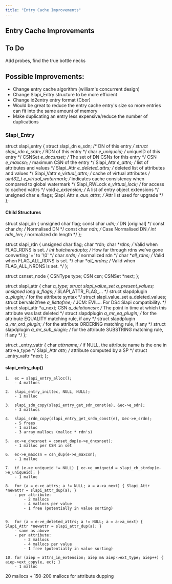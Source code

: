 ```yaml
---
title: "Entry Cache Improvements"
---
```


Entry Cache Improvements
-----------------------------

## To Do

Add probes, find the true bottle necks


## Possible Improvements:

- Change entry cache algorithm (william's concurrent design)
- Change Slapi_Entry structure to be more efficient
- Change id2entry entry format (Cbor)
- Would be great to reduce the entry cache entry's size so more entries can fit into the same amount of memory
- Make duplicating an entry less expensive/reduce the number of duplications


### Slapi_Entry

struct slapi_entry
{
    struct slapi_dn e_sdn;        /* DN of this entry */
    struct slapi_rdn e_srdn;      /* RDN of this entry */
    char *e_uniqueid;             /* uniqueID of this entry */
    CSNSet *e_dncsnset;           /* The set of DN CSNs for this entry */
    CSN *e_maxcsn;                /* maximum CSN of the entry */
    Slapi_Attr *e_attrs;          /* list of attributes and values   */
    Slapi_Attr *e_deleted_attrs;  /* deleted list of attributes and values */
    Slapi_Vattr *e_virtual_attrs; /* cache of virtual attributes */
    uint32_t e_virtual_watermark; /* indicates cache consistency when compared
                                     to global watermark */
    Slapi_RWLock *e_virtual_lock; /* for access to cached vattrs */
    void *e_extension;            /* A list of entry object extensions */
    unsigned char e_flags;
    Slapi_Attr *e_aux_attrs;      /* Attr list used for upgrade */
};

#### Child Structures

struct slapi_dn
{
    unsigned char flag;
    const char *udn; /* DN [original] */
    const char *dn;  /* Normalised DN */
    const char *ndn; /* Case Normalised DN */
    int ndn_len;     /* normalized dn length */
};

struct slapi_rdn
{
    unsigned char flag;
    char *rdn;
    char **rdns;       /* Valid when FLAG_RDNS is set. */
    int butcheredupto; /* How far through rdns we've gone converting '=' to '\0' */
    char *nrdn;        /* normalized rdn */
    char **all_rdns;   /* Valid when FLAG_ALL_RDNS is set. */
    char **all_nrdns;  /* Valid when FLAG_ALL_NRDNS is set. */
};

struct csnset_node
{
    CSNType type;
    CSN csn;
    CSNSet *next;
};

struct slapi_attr
{
    char *a_type;
    struct slapi_value_set a_present_values;
    unsigned long a_flags;        /* SLAPI_ATTR_FLAG_... */
    struct slapdplugin *a_plugin; /* for the attribute syntax */
    struct slapi_value_set a_deleted_values;
    struct bervals2free *a_listtofree; /* JCM: EVIL... For DS4 Slapi compatibility. */
    struct slapi_attr *a_next;
    CSN *a_deletioncsn;                  /* The point in time at which this attribute was last deleted */
    struct slapdplugin *a_mr_eq_plugin;  /* for the attribute EQUALITY matching rule, if any */
    struct slapdplugin *a_mr_ord_plugin; /* for the attribute ORDERING matching rule, if any */
    struct slapdplugin *a_mr_sub_plugin; /* for the attribute SUBSTRING matching rule, if any */
};

struct _entry_vattr
{
    char *attrname;   /* if NULL, the attribute name is the one in attr->a_type */
    Slapi_Attr *attr; /* attribute computed by a SP */
    struct _entry_vattr *next;
};

#### slapi_entry_dup()



    1.  ec = slapi_entry_alloc();
        - 4 mallocs

    2.  slapi_entry_init(ec, NULL, NULL);
        - 1 malloc

    3.  slapi_sdn_copy(slapi_entry_get_sdn_const(e), &ec->e_sdn);
        - 3 mallocs

    4.  slapi_srdn_copy(slapi_entry_get_srdn_const(e), &ec->e_srdn);
        - 5 frees
        - 1 malloc
        - 3 array mallocs (malloc * rdn's)

    5.  ec->e_dncsnset = csnset_dup(e->e_dncsnset);
        - 1 malloc per CSN in set

    6.  ec->e_maxcsn = csn_dup(e->e_maxcsn);
        - 1 malloc

    7.  if (e->e_uniqueid != NULL) { ec->e_uniqueid = slapi_ch_strdup(e->e_uniqueid); }
        - 1 malloc

    8.  for (a = e->e_attrs; a != NULL; a = a->a_next) { Slapi_Attr *newattr = slapi_attr_dup(a); }
        - per attribute: 
            - 2 mallocs
            - 4 mallocs per value
            - 1 free (potentially in value sorting)


    9.  for (a = e->e_deleted_attrs; a != NULL; a = a->a_next) { Slapi_Attr *newattr = slapi_attr_dup(a); }
        - same as above
        - per attribute: 
            - 2 mallocs
            - 4 mallocs per value
            - 1 free (potentially in value sorting)

    10. for (aiep = attrs_in_extension; aiep && aiep->ext_type; aiep++) { aiep->ext_copy(e, ec); }
        - 1 malloc
    


20 mallocs + 150-200 mallocs for attribute dupping





























